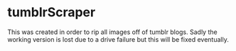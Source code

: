 # tumblrScraper

This was created in order to rip all images off of tumblr blogs. Sadly the working version is lost due to a drive
failure but this will be fixed eventually.

